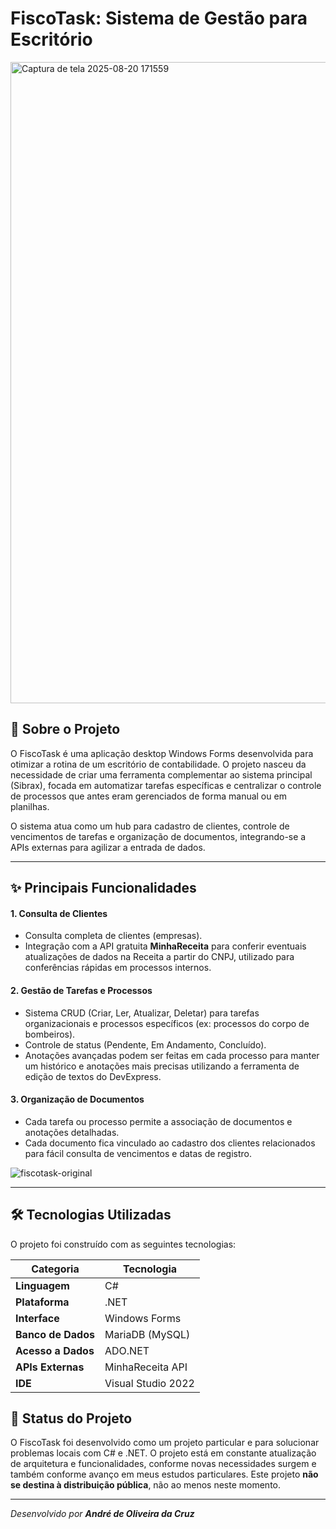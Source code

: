 # FiscoTask: Sistema de Gestão para Escritório


<img width="1908" height="1026" alt="Captura de tela 2025-08-20 171559" src="https://github.com/user-attachments/assets/00e3180f-02ff-4d33-9295-a57ef727a9fd" />

## 🎯 Sobre o Projeto

O FiscoTask é uma aplicação desktop Windows Forms desenvolvida para otimizar a rotina de um escritório de contabilidade. O projeto nasceu da necessidade de criar uma ferramenta complementar ao sistema principal (Sibrax), focada em automatizar tarefas específicas e centralizar o controle de processos que antes eram gerenciados de forma manual ou em planilhas.

O sistema atua como um hub para cadastro de clientes, controle de vencimentos de tarefas e organização de documentos, integrando-se a APIs externas para agilizar a entrada de dados.

---

## ✨ Principais Funcionalidades

#### 1. Consulta de Clientes
- Consulta completa de clientes (empresas).
- Integração com a API gratuita **MinhaReceita** para conferir eventuais atualizações de dados na Receita a partir do CNPJ, utilizado para conferências rápidas em processos internos.


#### 2. Gestão de Tarefas e Processos
- Sistema CRUD (Criar, Ler, Atualizar, Deletar) para tarefas organizacionais e processos específicos (ex: processos do corpo de bombeiros).
- Controle de status (Pendente, Em Andamento, Concluído).
- Anotações avançadas podem ser feitas em cada processo para manter um histórico e anotações mais precisas utilizando a ferramenta de edição de textos do DevExpress.



#### 3. Organização de Documentos
- Cada tarefa ou processo permite a associação de documentos e anotações detalhadas.
- Cada documento fica vinculado ao cadastro dos clientes relacionados para fácil consulta de vencimentos e datas de registro.

![fiscotask-original](https://github.com/user-attachments/assets/e51ce6af-d01b-401f-9ed1-8bd356b46867)


---

## 🛠️ Tecnologias Utilizadas

O projeto foi construído com as seguintes tecnologias:

| Categoria | Tecnologia |
|-----------|------------|
| **Linguagem** | C# |
| **Plataforma** | .NET |
| **Interface** | Windows Forms |
| **Banco de Dados** | MariaDB (MySQL) |
| **Acesso a Dados** | ADO.NET |
| **APIs Externas** | MinhaReceita API |
| **IDE** | Visual Studio 2022 |



## 📝 Status do Projeto

O FiscoTask foi desenvolvido como um projeto particular e para solucionar problemas locais com C# e .NET. O projeto está em constante atualização de arquitetura e funcionalidades, conforme novas necessidades surgem e também conforme avanço em meus estudos particulares. 
Este projeto **não se destina à distribuição pública**, não ao menos neste momento.

---

_Desenvolvido por **André de Oliveira da Cruz**_
